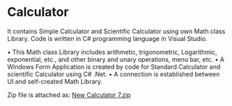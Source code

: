 
# Calculator
It contains Simple Calculator and Scientific Calculator using own Math class Library.
Code is written in C# programming language in Visual Studio.

•	This Math class Library includes arithmetic, trigonometric, Logarithmic, exponential, etc., and other binary and unary operations, menu bar, etc.
•	A Windows Form Application is created by code for Standard Calculator and scientific Calculator using C# .Net.
•	A connection is established between UI and self-created Math Library.

Zip file is attached as:
[New Calculator 7.zip](https://github.com/VanshikaJain184/Calculator/files/9176031/New.Calculator.7.zip)
